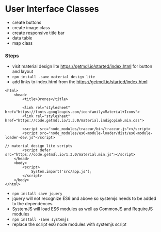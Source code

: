 # User Interface Classes

- create buttons
- create image class
- create responsive title bar
- data table
- map class
### Steps
- visit material design lite https://getmdl.io/started/index.html for button and layout
- `npm install -save material design lite`
- add links to index.html from the https://getmdl.io/started/index.html
```
<html>
	<head>
		<title>Drones</title>

		<link rel="stylesheet" href="https://fonts.googleapis.com/iconfamily=Material+Icons">
		<link rel="stylesheet" href="https://code.getmdl.io/1.3.0/material.indigopink.min.css">

		<script src="node_modules/traceur/bin/traceur.js"></script>
		<script src="node_modules/es6-module-loader/dist/es6-module-loader-dev.js"</script>

// material design lite scripts
		<script defer src="https://code.getmdl.io/1.3.0/material.min.js"></script>
	</head>
	<body>
		<script>
			System.import('src/app.js');
		</script>
	</body>
</html>
```
- `npm install save jquery`
- jquery will not recognize ES6 and above so systemjs needs to be added to the dependences
- SystemJS will load ES6 modules as well as CommonJS and RequireJS modules
- `npm install -save systemjs`
- replace the script es6 node modules with systemjs script